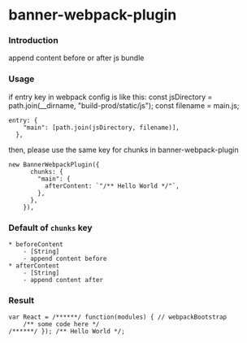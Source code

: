 # banner-webpack-plugin

### Introduction

append content before or after js bundle


### Usage
if entry key in webpack config is like this:
const jsDirectory = path.join(__dirname, "build-prod/static/js");
const filename = main.js;
```
entry: {
    "main": [path.join(jsDirectory, filename)],
  },
```

then, please use the same key for chunks in banner-webpack-plugin


```
new BannerWebpackPlugin({
      chunks: {
        "main": {
          afterContent: `"/** Hello World */"`,
        },
      },
    }),
```

### Default of ```chunks``` key
```
* beforeContent
    - [String] 
    - append content before
* afterContent
    - [String] 
    - append content after
```

### Result
```
var React = /******/ function(modules) { // webpackBootstrap
	/** some code here */
/******/ }); /** Hello World */;
```
